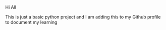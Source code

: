 Hi All

This is just a basic python project and I am adding this to my Github profile to document my learning 
